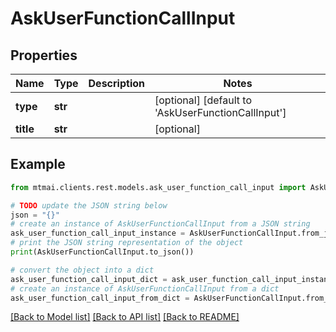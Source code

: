 # AskUserFunctionCallInput


## Properties

Name | Type | Description | Notes
------------ | ------------- | ------------- | -------------
**type** | **str** |  | [optional] [default to 'AskUserFunctionCallInput']
**title** | **str** |  | [optional] 

## Example

```python
from mtmai.clients.rest.models.ask_user_function_call_input import AskUserFunctionCallInput

# TODO update the JSON string below
json = "{}"
# create an instance of AskUserFunctionCallInput from a JSON string
ask_user_function_call_input_instance = AskUserFunctionCallInput.from_json(json)
# print the JSON string representation of the object
print(AskUserFunctionCallInput.to_json())

# convert the object into a dict
ask_user_function_call_input_dict = ask_user_function_call_input_instance.to_dict()
# create an instance of AskUserFunctionCallInput from a dict
ask_user_function_call_input_from_dict = AskUserFunctionCallInput.from_dict(ask_user_function_call_input_dict)
```
[[Back to Model list]](../README.md#documentation-for-models) [[Back to API list]](../README.md#documentation-for-api-endpoints) [[Back to README]](../README.md)


